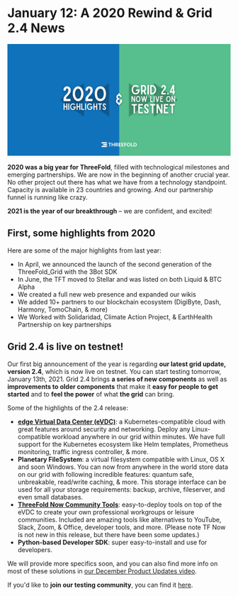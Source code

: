 # January 12: A 2020 Rewind & Grid 2.4 News

![](img/2020rewindgrid24.png)

**2020 was a big year for ThreeFold**, filled with technological milestones and emerging partnerships. We are now in the beginning of another crucial year. No other project out there has what we have from a technology standpoint. Capacity is available in 23 countries and growing. And our partnership funnel is running like crazy.

**2021 is the year of our breakthrough** – we are confident, and excited!

## First, some highlights from 2020

Here are some of the major highlights from last year:

- In April, we announced the launch of the second generation of the ThreeFold_Grid with the 3Bot SDK
- In June, the TFT moved to Stellar and was listed on both Liquid & BTC Alpha
- We created a full new web presence and expanded our wikis
- We added 10+ partners to our blockchain ecosystem (DigiByte, Dash, Harmony, TomoChain, & more)
- We Worked with Solidaridad, Climate Action Project, & EarthHealth Partnership on key partnerships

## Grid 2.4 is live on testnet!

Our first big announcement of the year is regarding **our latest grid update, version 2.4**, which is now live on testnet. You can start testing tomorrow, January 13th, 2021. Grid 2.4 brings **a series of new components** as well as **improvements to older components** that make it **easy for people to get started** and to **feel the power** of what **the grid** can bring.

Some of the highlights of the 2.4 release:

- **[edge Virtual Data Center (eVDC)](https://vdc.threefold.io/)**: a Kubernetes-compatible cloud with great features around security and networking. Deploy any Linux-compatible workload anywhere in our grid within minutes. We have full support for the Kubernetes ecosystem like Helm templates, Prometheus monitoring, traffic ingress controller, & more.
- **Planetary FileSystem**: a virtual filesystem compatible with Linux, OS X and soon Windows. You can now from anywhere in the world store data on our grid with following incredible features: quantum safe, unbreakable, read/write caching, & more. This storage interface can be used for all your storage requirements: backup, archive, fileserver, and even small databases.
- **[ThreeFold Now Community Tools](https://now.threefold.io/)**: easy-to-deploy tools on top of the eVDC to create your own professional workgroups or leisure communities. Included are amazing tools like alternatives to YouTube, Slack, Zoom, & Office, developer tools, and more. (Please note TF Now is not new in this release, but there have been some updates.)
- **Python-based Developer SDK**: super easy-to-install and use for developers.

We will provide more specifics soon, and you can also find more info on most of these solutions in [our December Product Updates video](https://www.youtube.com/watch?v=C7BH_o9JbW0).

If you'd like to **join our testing community**, you can find it [here](https://t.me/joinchat/TSI25Ee-RcQaOmieYJ9Yyg).
